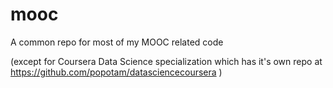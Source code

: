 mooc
====

A common repo for most of my MOOC related code

(except for Coursera Data Science specialization which has it's own repo at https://github.com/popotam/datasciencecoursera )
